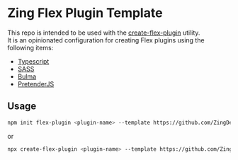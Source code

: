 # Zing Flex Plugin Template

This repo is intended to be used with the [create-flex-plugin](https://www.npmjs.com/package/create-flex-plugin) utility.  
It is an opinionated configuration for creating Flex plugins using the following items:

-   [Typescript](https://www.typescriptlang.org/)
-   [SASS](https://sass-lang.com/)
-   [Bulma](https://bulma.io/)
-   [PretenderJS](https://github.com/pretenderjs/pretender)

## Usage

```sh
npm init flex-plugin <plugin-name> --template https://github.com/ZingDevLimited/zing-flex-plugin-template/tree/1.0.5
```

or

```sh
npx create-flex-plugin <plugin-name> --template https://github.com/ZingDevLimited/zing-flex-plugin-template/tree/1.0.5
```
